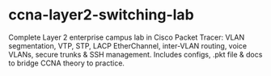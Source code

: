 # ccna-layer2-switching-lab
Complete Layer 2 enterprise campus lab in Cisco Packet Tracer: VLAN segmentation, VTP, STP, LACP EtherChannel, inter-VLAN routing, voice VLANs, secure trunks &amp; SSH management. Includes configs, .pkt file &amp; docs to bridge CCNA theory to practice.
